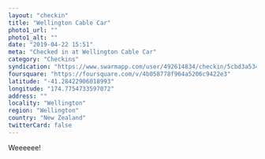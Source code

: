 ```yaml
---
layout: "checkin"
title: "Wellington Cable Car"
photo1_url: ""
photo1_alt: ""
date: "2019-04-22 15:51"
meta: "Checked in at Wellington Cable Car"
category: "Checkins"
syndication: "https://www.swarmapp.com/user/492614834/checkin/5cbd3a53446ea6002c123450"
foursquare: "https://foursquare.com/v/4b058778f964a5206c9422e3"
latitude: "-41.28422906018993"
longitude: "174.7754733597072"
address: ""
locality: "Wellington"
region: "Wellington"
country: "New Zealand"
twitterCard: false
---
```

Weeeeee!
